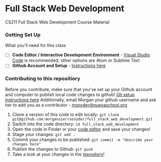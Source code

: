 # Full Stack Web Development
CS211 Full Stack Web Development Course Material

### Getting Set Up
What you'll need for this class
- [ ] **Code Editor / Interactive Development Environment** - [Visual Studio Code](https://code.visualstudio.com/download) is recommended, other options are Atom or Sublime Text
- [ ] **Github Account and Setup** - [Instructions here](https://github.com/morgansierrasnyder/git-going)

### Contributing to this repositiory
Before you contribute, make sure that you've set up your Github account and computer to publish local code changes to github! [Git setup instructions here](https://github.com/morgansierrasnyder/git-going)
Additionally, email Morgan your github username and ask her to add you as a contributor - msnyder@nuevaschool.org
1. Clone a version of this code to edit locally: `git clone git@github.com:morgansierrasnyder/full_stack_web_development.git`
2. Switch into the code directory: `cd full_stack_web_development`
3. Open the code in Finder or your [code editor](https://code.visualstudio.com/download) and save your changes!
4. Stage your changes: `git add .`
5. Commit your changes to be published: `git commit -m "describe your changes here"`
6. Publish the changes to Github: `git push`
7. Take a look at your changes in the [repository](https://github.com/morgansierrasnyder/full_stack_web_development)!
